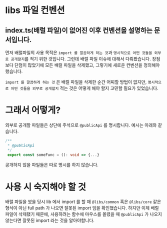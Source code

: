 # libs 파일 컨벤션

## index.ts(배럴 파일)이 없어진 이후 컨벤션을 설명하는 문서입니다.

먼저 배럴파일의 사용 목적은 `import 를 깔끔하게 하는 것`과 `명시적으로 어떤 것들을 외부로 공개할지`를 적기 위한 것입니다. 그런데 배럴 파일 이슈에 대해서 다뤄봤습니다. 장점보다 단점이 많았기에 모든 배럴 파일을 삭제했고, 그렇기에 새로운 컨벤션을 정의해야 했습니다.

`import 를 깔끔하게 하는 것` 은 배럴 파일을 삭제한 순간 어찌할 방법이 없지만, `명시적으로 어떤 것들을 외부로 공개할지` 적는 것은 어떻게 해야 할지 고민할 필요가 있었습니다.

# 그래서 어떻게?

외부로 공개할 파일들은 상단에 주석으로 `@publicApi` 를 명시합니다. 예시는 아래와 같습니다.

```ts
/**
 * @publicApi
 */
 export const someFunc = (): void => {...}
```

공개하지 않을 파일들은 따로 명시를 하지 않습니다.

# 사용 시 숙지해야 할 것

배럴 파일을 썼을 당시 lib 에서 import 를 할 때 `@libs/common` 혹은 `@libs/core` 같은 형식이 아닌 full path 가 나오면 잘못된 import 임을 확인했습니다. 하지만 이제 배럴 파일이 삭제됐기 때문에, 사용하려는 함수에 마우스를 올렸을 때 `@publicApi` 가 나오지 않는다면 잘못된 import 라는 것을 알아야합니다.
